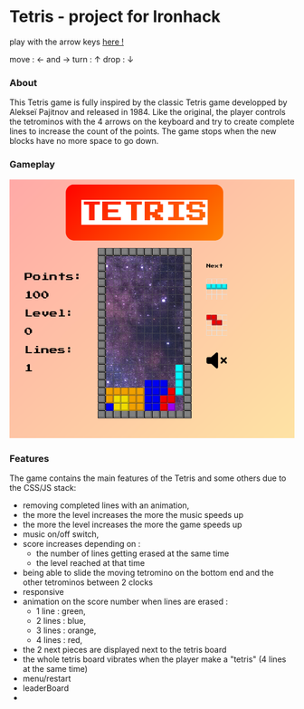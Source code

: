 # Tetris - project for Ironhack

play with the arrow keys [here !](https://romainc75.github.io/IronHack-retroTetris-JS/)

move : ← and →
turn : ↑
drop : ↓

### About

This Tetris game is fully inspired by the classic Tetris game developped by Alekseï Pajitnov and released in 1984. Like the original, the player controls the tetrominos with the 4 arrows on the keyboard and try to create complete lines to increase the count of the points. The game stops when the new blocks have no more space to go down.

### Gameplay

<img src="assets/tetrisScreenShoot.png" alt="gameplay" style="max-width:100%;">

### Features

The game contains the main features of the Tetris and some others due to the CSS/JS stack:
- removing completed lines with an animation,
- the more the level increases the more the music speeds up
- the more the level increases the more the game speeds up
- music on/off switch,
- score increases depending on : 
  - the number of lines getting erased at the same time
  - the level reached at that time
- being able to slide the moving tetromino on the bottom end and the other tetrominos between 2 clocks
- responsive
- animation on the score number when lines are erased :
  - 1 line : green,
  - 2 lines : blue,
  - 3 lines : orange,
  - 4 lines : red,
- the 2 next pieces are displayed next to the tetris board
- the whole tetris board vibrates when the player make a "tetris" (4 lines at the same time)
- menu/restart
- leaderBoard
- 


